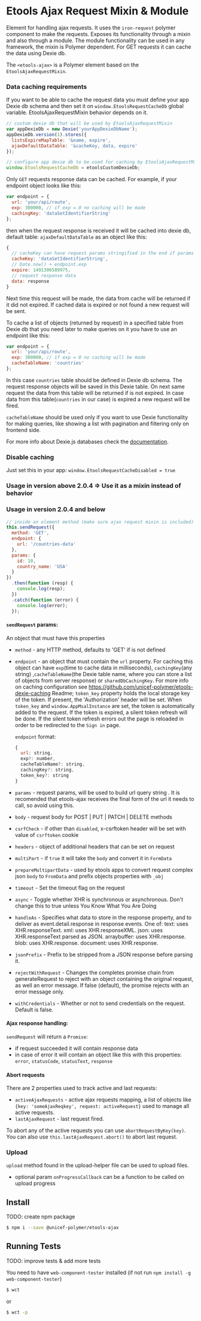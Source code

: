 # Etools Ajax Request Mixin & Module

Element for handling ajax requests.
It uses the `iron-request` polymer component to make the requests.
Exposes its functionality through a mixin and also through a module. The module functionality can be used in any framework, the mixin is Polymer dependent.
For GET requests it can cache the data using Dexie db.

The `<etools-ajax>` is a Polymer element based on the `EtoolsAjaxRequestMixin`.

### Data caching requirements

If you want to be able to cache the request data you must define your app Dexie db schema and then
set it on `window.EtoolsRequestCacheDb` global variable. EtoolsAjaxRequestMixin behavior depends on it.

```javascript
// custom dexie db that will be used by EtoolsAjaxRequestMixin
var appDexieDb = new Dexie('yourAppDexieDbName');
appDexieDb.version(1).stores({
  listsExpireMapTable: '&name, expire',
  ajaxDefaultDataTable: '&cacheKey, data, expire'
});

// configure app dexie db to be used for caching by EtoolsAjaxRequestMixin.
window.EtoolsRequestCacheDb = etoolsCustomDexieDb;
```

Only `GET` requests response data can be cached.
For example, if your endpoint object looks like this:

```javascript
var endpoint = {
  url: 'your/api/route',
  exp: 300000, // if exp = 0 no caching will be made
  cachingKey: 'dataSetIdentifierString'
};
```

then when the request response is received it will be cached into dexie db, default table: `ajaxDefaultDataTable`
as an object like this:

```javascript
{
  // cacheKey can have request params stringified in the end if params were provided in sendRequest options
  cacheKey: 'dataSetIdentifierString',
  // Date.now() + endpoint.exp
  expire: 1491306589975,
  // request response data
  data: response
}
```

Next time this request will be made, the data from cache will be returned if it did not expired. If cached data is
expired or not found a new request will be sent.

To cache a list of objects (returned by request) in a specified table from Dexie db that you need later to make
queries on it you have to use an endpoint like this:

```javascript
var endpoint = {
  url: 'your/api/route',
  exp: 300000, // if exp = 0 no caching will be made
  cacheTableName: 'countries'
};
```

In this case `countries` table should be defined in Dexie db schema. The request response objects will be saved in
this Dexie table. On next same request the data from this table will be returned if is not expired.
In case data from this table(`countries` in our case) is expired a new request will be fired.

`cacheTableName` should be used only if you want to use Dexie functionality for making queries,
like showing a list with pagination and filtering only on frontend side.

For more info about Dexie.js databases check the [documentation](http://dexie.org/).

### Disable caching

Just set this in your app: `window.EtoolsRequestCacheDisabled = true`

### Usage in version above 2.0.4 => Use it as a mixin instead of behavior

### Usage in version 2.0.4 and below

```javascript
// inside an element method (make sure ajax request mixin is included)
this.sendRequest({
  method: 'GET',
  endpoint: {
    url: '/countries-data'
  },
  params: {
    id: 10,
    country_name: 'USA'
  }
})
  .then(function (resp) {
    console.log(resp);
  })
  .catch(function (error) {
    console.log(error);
  });
```

#### `sendRequest` params:

An object that must have this properties

- `method` - any HTTP method, defaults to 'GET' if is not defined
- `endpoint` - an object that must contain the `url` property.
  For caching this object can
  have `exp`(time to cache data in milliseconds), `cachingKey`(any string) ,`cacheTableName`(the Dexie table name,
  where you can store a list of objects from server response) or `sharedDbCachingKey`.
  For more info on caching configuration see https://github.com/unicef-polymer/etools-dexie-caching Readme;
  `token_key` property holds the local storage key of the token. If present, the 'Authorization' header will be set.
  When `token_key` and `window.AppMsalInstance` are set, the token is automatically added to the request. If the token is expired, a silent token refresh will be done. If the silent token refresh errors out the page is reloaded in order to be redirected to the `Sign in` page.

  `endpoint` format:

  ```javascript
  {
    url: string,
    exp?: number,
    cacheTableName?: string,
    cachingKey?: string,
    token_key?: string
  }
  ```

- `params` - request params, will be used to build url query string . It is recomended that etools-ajax receives the final form of the url it needs to call, so avoid using this.
- `body` - request body for POST | PUT | PATCH | DELETE methods
- `csrfCheck` - if other than `disabled`, x-csrftoken header will be set with value of `csrftoken` cookie
- `headers` - object of additional headers that can be set on request
- `multiPart` - if `true` it will take the `body` and convert it in `FormData`
- `prepareMultipartData` - used by etools apps to convert request complex json `body` to `FromData` and prefix objects
  properties with `_obj`
- `timeout` - Set the timeout flag on the request
- `async` - Toggle whether XHR is synchronous or asynchronous. Don't change this to true unless You Know What You Are Doing
- `handleAs` - Specifies what data to store in the response property,
  and to deliver as event.detail.response in response events.
  One of:
  text: uses XHR.responseText.
  xml: uses XHR.responseXML.
  json: uses XHR.responseText parsed as JSON.
  arraybuffer: uses XHR.response.
  blob: uses XHR.response.
  document: uses XHR.response.
- `jsonPrefix` - Prefix to be stripped from a JSON response before parsing it.
- `rejectWithRequest` - Changes the completes promise chain from generateRequest to reject with an object containing the original request, as well an error message. If false (default), the promise rejects with an error message only.
- `withCredentials` - Whether or not to send credentials on the request. Default is false.

#### Ajax response handling:

`sendRequest` will return a `Promise`:

- if request succeeded it will contain response data
- in case of error it will contain an object like this with this properties:
  `error`, `statusCode`, `statusText`, `response`

#### Abort requests

There are 2 properties used to track active and last requests:

- `activeAjaxRequests` - active ajax requests mapping, a list of objects like `{key: 'someAjaxReqkey', request: activeRequest}`
  used to manage all active requests.
- `lastAjaxRequest` - last request fired.

To abort any of the active requests you can use `abortRequestByKey(key)`.
You can also use `this.lastAjaxRequest.abort()` to abort last request.

### Upload

`upload` method found in the upload-helper file can be used to upload files.

- optional param `onProgressCallback` can be a function to be called on upload progress

## Install

TODO: create npm package

```bash
$ npm i --save @unicef-polymer/etools-ajax
```

## Running Tests

TODO: improve tests & add more tests

You need to have `web-component-tester` installed (if not run `npm install -g web-component-tester`)

```bash
$ wct
```

or

```bash
$ wct -p
```
